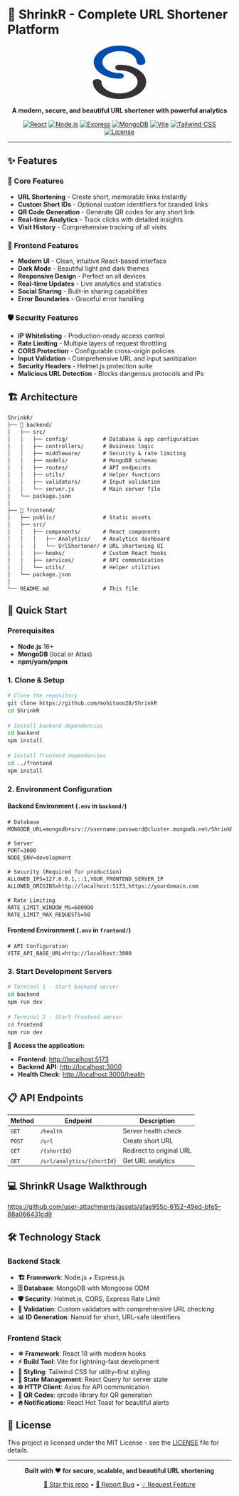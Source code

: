 # 🔗 ShrinkR - Complete URL Shortener Platform

<div align="center">
  <img src="frontend/public/logo.svg" alt="ShrinkR Logo" width="120" height="120">
  
  **A modern, secure, and beautiful URL shortener with powerful analytics**
  
  [![React](https://img.shields.io/badge/React-18.2.0-blue.svg)](https://reactjs.org/)
  [![Node.js](https://img.shields.io/badge/Node.js-16+-green.svg)](https://nodejs.org/)
  [![Express](https://img.shields.io/badge/Express-4.18.2-black.svg)](https://expressjs.com/)
  [![MongoDB](https://img.shields.io/badge/MongoDB-8.0.0-green.svg)](https://mongodb.com/)
  [![Vite](https://img.shields.io/badge/Vite-5.0.8-646CFF.svg)](https://vitejs.dev/)
  [![Tailwind CSS](https://img.shields.io/badge/Tailwind-4.1.11-06B6D4.svg)](https://tailwindcss.com/)
  [![License](https://img.shields.io/badge/License-MIT-green.svg)](LICENSE)
</div>

---

## ✨ Features

### 🔗 Core Features

-   **URL Shortening** - Create short, memorable links instantly
-   **Custom Short IDs** - Optional custom identifiers for branded links
-   **QR Code Generation** - Generate QR codes for any short link
-   **Real-time Analytics** - Track clicks with detailed insights
-   **Visit History** - Comprehensive tracking of all visits

### 🎨 Frontend Features

-   **Modern UI** - Clean, intuitive React-based interface
-   **Dark Mode** - Beautiful light and dark themes
-   **Responsive Design** - Perfect on all devices
-   **Real-time Updates** - Live analytics and statistics
-   **Social Sharing** - Built-in sharing capabilities
-   **Error Boundaries** - Graceful error handling

### 🛡️ Security Features

-   **IP Whitelisting** - Production-ready access control
-   **Rate Limiting** - Multiple layers of request throttling
-   **CORS Protection** - Configurable cross-origin policies
-   **Input Validation** - Comprehensive URL and input sanitization
-   **Security Headers** - Helmet.js protection suite
-   **Malicious URL Detection** - Blocks dangerous protocols and IPs

## 🏗️ Architecture

```
ShrinkR/
├── 📁 backend/
│   ├── src/
│   │   ├── config/           # Database & app configuration
│   │   ├── controllers/      # Business logic
│   │   ├── middleware/       # Security & rate limiting
│   │   ├── models/           # MongoDB schemas
│   │   ├── routes/           # API endpoints
│   │   ├── utils/            # Helper functions
│   │   ├── validators/       # Input validation
│   │   └── server.js         # Main server file
│   └── package.json
│
├── 📁 frontend/
│   ├── public/               # Static assets
│   ├── src/
│   │   ├── components/       # React components
│   │   │   ├── Analytics/    # Analytics dashboard
│   │   │   └── UrlShortener/ # URL shortening UI
│   │   ├── hooks/            # Custom React hooks
│   │   ├── services/         # API communication
│   │   └── utils/            # Helper utilities
│   └── package.json
│
└── README.md                 # This file
```

## 🚀 Quick Start

### Prerequisites

-   **Node.js** 16+
-   **MongoDB** (local or Atlas)
-   **npm/yarn/pnpm**

### 1. Clone & Setup

```bash
# Clone the repository
git clone https://github.com/mohitooo28/ShrinkR
cd ShrinkR

# Install backend dependencies
cd backend
npm install

# Install frontend dependencies
cd ../frontend
npm install
```

### 2. Environment Configuration

#### Backend Environment (`.env` in `backend/`)

```env
# Database
MONGODB_URL=mongodb+srv://username:password@cluster.mongodb.net/ShrinkR

# Server
PORT=3000
NODE_ENV=development

# Security (Required for production)
ALLOWED_IPS=127.0.0.1,::1,YOUR_FRONTEND_SERVER_IP
ALLOWED_ORIGINS=http://localhost:5173,https://yourdomain.com

# Rate Limiting
RATE_LIMIT_WINDOW_MS=600000
RATE_LIMIT_MAX_REQUESTS=50
```

#### Frontend Environment (`.env` in `frontend/`)

```env
# API Configuration
VITE_API_BASE_URL=http://localhost:3000
```

### 3. Start Development Servers

```bash
# Terminal 1 - Start backend server
cd backend
npm run dev

# Terminal 2 - Start frontend server
cd frontend
npm run dev
```

🎉 **Access the application:**

-   **Frontend**: [http://localhost:5173](http://localhost:5173)
-   **Backend API**: [http://localhost:3000](http://localhost:3000)
-   **Health Check**: [http://localhost:3000/health](http://localhost:3000/health)

## 📋 API Endpoints

| Method | Endpoint                   | Description              |
| ------ | -------------------------- | ------------------------ |
| `GET`  | `/health`                  | Server health check      |
| `POST` | `/url`                     | Create short URL         |
| `GET`  | `/{shortId}`               | Redirect to original URL |
| `GET`  | `/url/analytics/{shortId}` | Get URL analytics        |

## 💻 ShrinkR Usage Walkthrough

https://github.com/user-attachments/assets/afae955c-6152-49ed-bfe5-88a066431cd9

## 🛠️ Technology Stack

### Backend Stack

-   **🏗️ Framework**: Node.js + Express.js
-   **🗄️ Database**: MongoDB with Mongoose ODM
-   **🛡️ Security**: Helmet.js, CORS, Express Rate Limit
-   **🔧 Validation**: Custom validators with comprehensive URL checking
-   **📊 ID Generation**: Nanoid for short, URL-safe identifiers

### Frontend Stack

-   **⚛️ Framework**: React 18 with modern hooks
-   **⚡ Build Tool**: Vite for lightning-fast development
-   **🎨 Styling**: Tailwind CSS for utility-first styling
-   **🔄 State Management**: React Query for server state
-   **🌐 HTTP Client**: Axios for API communication
-   **📱 QR Codes**: qrcode library for QR generation
-   **🔥 Notifications**: React Hot Toast for beautiful alerts

## 📄 License

This project is licensed under the MIT License - see the [LICENSE](LICENSE) file for details.

---

<div align="center">

**Built with ❤️ for secure, scalable, and beautiful URL shortening**

[🌟 Star this repo](../../stargazers) • [🐛 Report Bug](../../issues) • [💡 Request Feature](../../issues)

</div>
